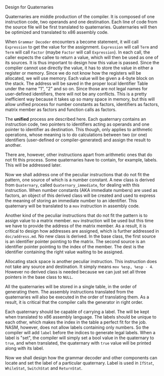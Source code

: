 Design for Quaternaries

Quaternaries are middle production of the compiler. It is composed of one instruction code, two operands and one destination. Each line of code from the source file will be first translated to quaternaries. Quaternaries will then be optimized and translated to x86 assembly code.

When `Grammar Decoder` encounters a become statement, it will call `Expression` to get the value for the assignment. `Expression` will call `Term` and `Term` will call `Factor` (maybe `Factor` will call `Expression`). In each call, the caller expects the callee to return a value, which will then be used as one of its sources. It is thus important to design how this value is passed. Since the complier cannot use directly the value, it has to store the value in either a register or memory. Since we do not know how the registers will be allocated, we will use memory. Each value will be given a 4-byte block on the stack. The address will be saved in the proper local Identifier Table under the name "1", "2" and so on. Since those are not legal names for user-defined identifiers, there will not be any conflicts. This is a pretty inefficient way because it takes up so many space in memory, but this will allow unified process for number constants as factors, identifiers as factors, matrix member as factors and function calls as factors.

The **unified** process are described here. Each quaternary contains an instruction code, two pointers to identifiers acting as operands and one pointer to identifier as destination. This though, only applies to arithmetic operations, whose meaning is to do calculations between two (or one) identifiers (user-defined or compiler-generated) and assign the result to another.

There are, however, other instructions apart from arithmetic ones that do not fit this process. Some quaternaries have to contain, for example, labels. This will be addressed later.

Now we shall address one of the peculiar instructions that do not fit the pattern, one source of which is a number constant. A new class is derived from `Quaternary`, called `Quaternary_immediate`, for dealing with this instruction. When number constants (AKA immediate numbers) are used as factors, an object of this derived class will be created and used to express the meaning of storing an immediate number to an identifier. This quaternary will be translated to a `mov` instruction in assembly code.

Another kind of the peculiar instructions that do not fit the pattern is to assign value to a matrix member. `mov` instruction will be used but this time we have to provide the address of the matrix member. As a result, it is critical to design how addresses are assigned, which is further addressed in `doc/address.md`. No new class is derived. In the base class, the first source is an identifier pointer pointing to the matrix. The second source is an identifier pointer pointing to the index of the member. The dest is the identifier containing the right value waiting to be assigned. 

Allocating stack space is another peculiar instruction. This instruction does not take any source and destination. It simply means `mov %esp, %esp - 4`. However no derived class is needed because we can just set all three pointers in the base class to `NULL`.

All the quaternaries will be stored in a single table, in the order of generating them. The assembly instructions translated from the quaternaries will also be executed in the order of translating them. As a result, it is critical that the compiler calls the generator in right order.

Each quaternary should be capable of carrying a label. The will be kept when translated to x86 assembly language. The labels should be unique to each other, which makes the index in the table a perfect fit for the job. NASM, however, does not allow labels containing only numbers. So the compiler will add `label` before the indices to generate legal labels. When a label is "set", the compiler will simply set a bool value in the quaternary to `true`, and when translated, the quaternary with `true` value will be printed along with its label.

Now we shall design how the grammar decoder and other components can locate and set the label of a particular quaternary. Label is used in `IfStat`, `WhileStat`, `SwitchStat` and `ReturnStat`.
